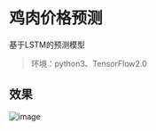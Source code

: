 # 鸡肉价格预测

基于LSTM的预测模型

> 环境：python3、TensorFlow2.0

## 效果
![image](http://github.com/DD152/Chicken-Price-Predicate/raw/master/images-folder/prediction.png)

